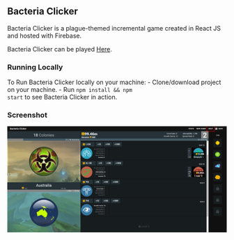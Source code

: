 ## Bacteria Clicker

Bacteria Clicker is a plague-themed incremental game created in React JS and hosted with Firebase.

Bacteria Clicker can be played [Here](https://bacteriaclicker.co).

### Running Locally

To Run Bacteria Clicker locally on your machine:
    - Clone/download project on your machine.
    - Run <code>npm install && npm start</code> to see Bacteria Clicker in action.

### Screenshot

![Gameplay](screenshots/main_screenshot.png) 
